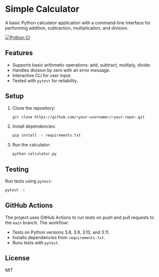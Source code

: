 # Simple Calculator

A basic Python calculator application with a command-line interface for performing addition, subtraction, multiplication, and division.

[![Python CI](https://github.com/<your-username>/<your-repo>/actions/workflows/ci.yml/badge.svg)](https://github.com/<your-username>/<your-repo>/actions/workflows/ci.yml)

## Features
- Supports basic arithmetic operations: add, subtract, multiply, divide.
- Handles division by zero with an error message.
- Interactive CLI for user input.
- Tested with `pytest` for reliability.

## Setup
1. Clone the repository:
   ```bash
   git clone https://github.com/<your-username>/<your-repo>.git
   ```
2. Install dependencies:
   ```bash
   pip install -r requirements.txt
   ```
3. Run the calculator:
   ```bash
   python calculator.py
   ```

## Testing
Run tests using `pytest`:
```bash
pytest -v
```

## GitHub Actions
The project uses GitHub Actions to run tests on push and pull requests to the `main` branch. The workflow:
- Tests on Python versions 3.8, 3.9, 3.10, and 3.11.
- Installs dependencies from `requirements.txt`.
- Runs tests with `pytest`.

## License
MIT